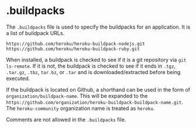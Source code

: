 # .buildpacks

The `.buildpacks` file is used to specify the buildpacks for an application. It is a list of buildpack URLs.

```shell
https://github.com/heroku/heroku-buildpack-nodejs.git
https://github.com/heroku/heroku-buildpack-ruby.git
```

When installed, a buildpack is checked to see if it is a git repository via `git ls-remote`. If it is not, the buildpack is checked to see if it ends in `.tgz`, `.tar.gz`, `.tbz`, `tar.bz`, or `.tar` and is downloaded/extracted before being executed.

If the buildpack is located on Github, a shorthand can be used in the form of `organization/buildpack-name`. This will be expanded to the `https://github.com/organization/heroku-buildpack-buildpack-name.git`. The `heroku-community` organization name is treated as `heroku`.

Comments are not allowed in the `.buildpacks` file.
